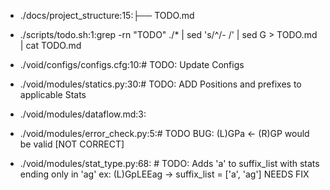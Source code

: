 - ./docs/project_structure:15:├── TODO.md

- ./scripts/todo.sh:1:grep -rn "TODO" ./* | sed 's/^/- /' | sed G > TODO.md | cat TODO.md

- ./void/configs/configs.cfg:10:# TODO: Update Configs

- ./void/modules/statics.py:30:# TODO: ADD Positions and prefixes to applicable Stats

- ./void/modules/dataflow.md:3:<!-- TODO: Add Public/Private -->

- ./void/modules/error_check.py:5:# TODO BUG: (L)GPa <- (R)GP would be valid [NOT CORRECT] 

- ./void/modules/stat_type.py:68:    # TODO: Adds 'a' to suffix_list with stats ending only in 'ag' ex: (L)GpLEEag -> suffix_list = ['a', 'ag'] NEEDS FIX

